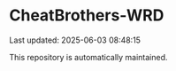 # CheatBrothers-WRD

Last updated: 2025-06-03 08:48:15

This repository is automatically maintained.
